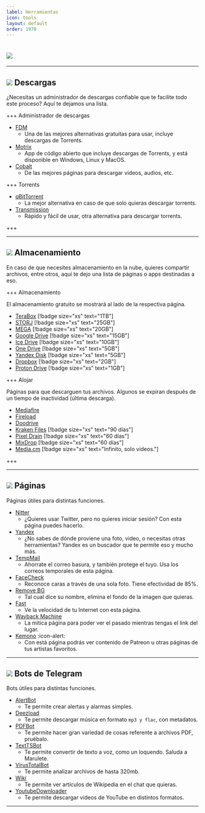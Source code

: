 ```yaml
---
label: Herramientas
icon: tools
layout: default
order: 1970
---
```


# ![](https://i.postimg.cc/44MT0yR1/HERRAMIENTASAS.png)

---

## ![](https://i.postimg.cc/fyHqs50r/Proyecto-nuevo-2.png) Descargas


¿Necesitas un administrador de descargas confiable que te facilite todo este proceso? Aquí te dejamos una lista.


+++ Administrador de descargas

- [FDM](https://www.freedownloadmanager.org/)
    - Una de las mejores alternativas gratuitas para usar, incluye descargas de Torrents.
- [Motrix](https://motrix.app/)    
    - App de código abierto que incluye descargas de Torrents, y está disponible en Windows, Linux y MacOS.
- [Cobalt](https://cobalt.tools/)
    - De las mejores páginas para descargar videos, audios, etc.

+++ Torrents

- [qBitTorrent](https://www.qbittorrent.org/)
    - La mejor alternativa en caso de que solo quieras descargar torrents.
- [Transmission](https://transmissionbt.com/)
    - Rápido y fácil de usar, otra alternativa para descargar torrents.

+++


---

## ![](https://i.postimg.cc/fyHqs50r/Proyecto-nuevo-2.png) Almacenamiento


En caso de que necesites almacenamiento en la nube, quieres compartir archivos, entre otros, aquí te dejo una lista de páginas o apps destinadas a eso.


+++ Almacenamiento

El almacenamiento gratuito se mostrará al lado de la respectiva página.

- [TeraBox](https://www.terabox.com/) [!badge size="xs" text="1TB"]
- [STORJ](https://www.storj.io/) [!badge size="xs" text="25GB"]
- [MEGA](https://mega.nz/) [!badge size="xs" text="20GB"]
- [Google Drive](https://drive.google.com/) [!badge size="xs" text="15GB"]
- [Ice Drive](https://icedrive.net/) [!badge size="xs" text="10GB"]
- [One Drive](https://onedrive.live.com/) [!badge size="xs" text="5GB"]
- [Yandex Disk](https://disk.yandex.com/) [!badge size="xs" text="5GB"]
- [Dropbox](https://www.dropbox.com/) [!badge size="xs" text="2GB"]
- [Proton Drive](https://proton.me/drive) [!badge size="xs" text="1GB"]

+++ Alojar

Páginas para que descarguen tus archivos. Algunos se expiran después de un tiempo de inactividad (última descarga).

- [Mediafire](https://www.mediafire.com/)
- [Fireload](https://www.fireload.com/)
- [Doodrive](https://doodrive.com/)
- [Kraken Files](https://krakenfiles.com/) [!badge size="xs" text="90 días"]
- [Pixel Drain](https://pixeldrain.com/) [!badge size="xs" text="60 días"]
- [MixDrop](https://mixdrop.co/) [!badge size="xs" text="60 días"]
- [Media.cm](https://media.cm/) [!badge size="xs" text="Infinito, solo videos."]

+++


---


## ![](https://i.postimg.cc/fyHqs50r/Proyecto-nuevo-2.png) Páginas


Páginas útiles para distintas funciones.


- [Nitter](https://nitter.1d4.us/)
    - ¿Quieres usar Twitter, pero no quieres iniciar sesión? Con esta página puedes hacerlo.
- [Yandex](https://yandex.com/)
    - ¿No sabes de dónde proviene una foto, video, o necesitas otras herramientas? Yandex es un buscador que te permite eso y mucho más.
- [TempMail](https://temp-mail.org/es/)
    - Ahorrate el correo basura, y también protege el tuyo. Usa los correos temporales de esta página.
- [FaceCheck](https://facecheck.id/es)
    - Reconoce caras a través de una sola foto. Tiene efectividad de 85%.
- [Remove BG](https://www.remove.bg/es)
    - Tal cual dice su nombre, elimina el fondo de la imagen que quieras.
- [Fast](https://fast.com/es/)
    - Ve la velocidad de tu Internet con esta página.
- [Wayback Machine](https://web.archive.org/)
    - La mítica página para poder ver el pasado mientras tengas el link del lugar.
- [Kemono](https://kemono.party/artists) :icon-alert:
    - Con está página podrás ver contenido de Patreon u otras páginas de tus artistas favoritos.


---


## ![](https://i.postimg.cc/fyHqs50r/Proyecto-nuevo-2.png) Bots de Telegram


Bots útiles para distintas funciones.


- [AlertBot](https://t.me/AlertBot)
    - Te permite crear alertas y alarmas simples.
- [Deezload](https://t.me/deezload2bot)
    - Te permite descargar música en formato `mp3 y flac`, con metadatos.
- [PDFBot](https://t.me/pdfbot)
    - Te permite hacer gran variedad de cosas referente a archivos PDF, pruébalo.
- [TextTSBot](https://t.me/TextTSBot)
    - Te permite convertir de texto a voz, como un loquendo. Saluda a Marulete.
- [VirusTotalBot](https://t.me/VirusTotalAV_bot)
    - Te permite analizar archivos de hasta 320mb.
- [Wiki](https://t.me/wiki)
    - Te permite ver artículos de Wikipedia en el chat que quieras.
- [YoutubeDownloader](https://t.me/youtubedownload3r_robot)
    - Te permite descargar videos de YouTube en distintos formatos.


---






